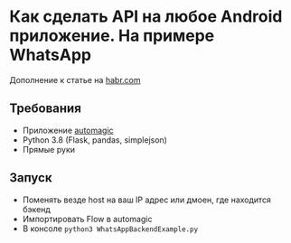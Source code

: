 # Как сделать API на любое Android приложение. На примере WhatsApp
Дополнение к статье на [habr.com](https://habr.com/ru/post/487182/)

## Требования
  - Приложение [automagic](https://automagic4android.com/)
  - Python 3.8 (Flask, pandas, simplejson)
  - Прямые руки

## Запуск
- Поменять везде host на ваш IP адрес или дмоен, где находится бэкенд
- Импортировать Flow в automagic
- В консоле ```python3 WhatsAppBackendExample.py```